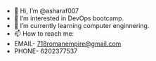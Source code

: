 - 👋 Hi, I’m @asharaf007
- 👀 I’m interested in DevOps bootcamp.
- 🌱 I’m currently learning computer enginnering.
- 📫 How to reach me:
- EMAIL- 718romanempire@gmail.com
- PHONE- 6202377537
<!---
asharaf007/asharaf007 is a ✨ special ✨ repository because its `README.md` (this file) appears on your GitHub profile.
You can click the Preview link to take a look at your changes.
--->
